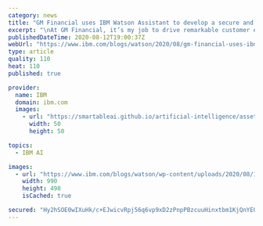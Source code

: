 ```yaml
---
category: news
title: "GM Financial uses IBM Watson Assistant to develop a secure and powerful AI assistant"
excerpt: "\nAt GM Financial, it’s my job to drive remarkable customer experiences. Answering customers’ questions quickly and accurately is a big part of that. These days, much of our customer care comes in the form of live messages on our customer service app. People text us about things like the status of their"
publishedDateTime: 2020-08-12T19:00:37Z
webUrl: "https://www.ibm.com/blogs/watson/2020/08/gm-financial-uses-ibm-watson-assistant-to-develop-a-secure-and-powerful-ai-assistant/"
type: article
quality: 110
heat: 110
published: true

provider:
  name: IBM
  domain: ibm.com
  images:
    - url: "https://smartableai.github.io/artificial-intelligence/assets/images/organizations/ibm.com-50x50.jpg"
      width: 50
      height: 50

topics:
  - IBM AI

images:
  - url: "https://www.ibm.com/blogs/watson/wp-content/uploads/2020/08/1159_Watson_Blog_GM_Financials_Leadspace_v1-990x498.jpg"
    width: 990
    height: 498
    isCached: true

secured: "Hy2hSOE0wIXuHk/c+EJwicvRpj56q6vp9xD2zPnpPBzcuuHinxtbm1KjQnYEOQt37qAYP1X1FrRfoYGc3u+Mz14D9AxkbJZKwrtCdrKuJxi6T+zoOTV90k0U0pXBfaEstAojdnb8JjvJwmI+Gw7xR3RBCTibPfA3nk8jRoOoP6hOy4ll2Wz7JmjB+p5Jgsqt1aTcMwDf+Gx2E9h8f2t42ckhL+3IQbDlpXMNTwErrFwTX30YRKt99iiD9C/BCqUN21d2x1TZpNbRpXa3zULMPi2vt925d0tpFp6DqY9N8uT1qWecVNkcQg86UJzMmBqJ8I92YZ7xmOILmLSpG0bQnw==;XQ1Cqv5ib4TQCEcjCoPmHw=="
---
```


